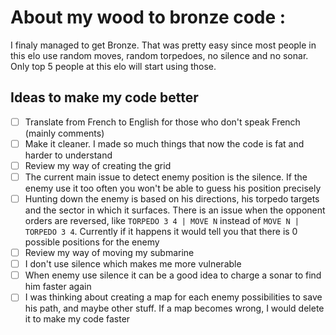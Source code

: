 About my wood to bronze code :
==============================

I finaly managed to get Bronze. That was pretty easy since most people in this elo use random moves, random torpedoes, no silence and no sonar.
Only top 5 people at this elo will start using those.

## Ideas to make my code better
- [ ] Translate from French to English for those who don't speak French (mainly comments)
- [ ] Make it cleaner. I made so much things that now the code is fat and harder to understand
- [ ] Review my way of creating the grid
- [ ] The current main issue to detect enemy position is the silence. If the enemy use it too often you won't be able to guess his position precisely
- [ ] Hunting down the enemy is based on his directions, his torpedo targets and the sector in which it surfaces. There is an issue when the opponent orders are reversed, like `TORPEDO 3 4 | MOVE N` instead of `MOVE N | TORPEDO 3 4`. Currently if it happens it would tell you that there is 0 possible positions for the enemy
- [ ] Review my way of moving my submarine
- [ ] I don't use silence which makes me more vulnerable
- [ ] When enemy use silence it can be a good idea to charge a sonar to find him faster again
- [ ] I was thinking about creating a map for each enemy possibilities to save his path, and maybe other stuff. If a map becomes wrong, I would delete it to make my code faster

